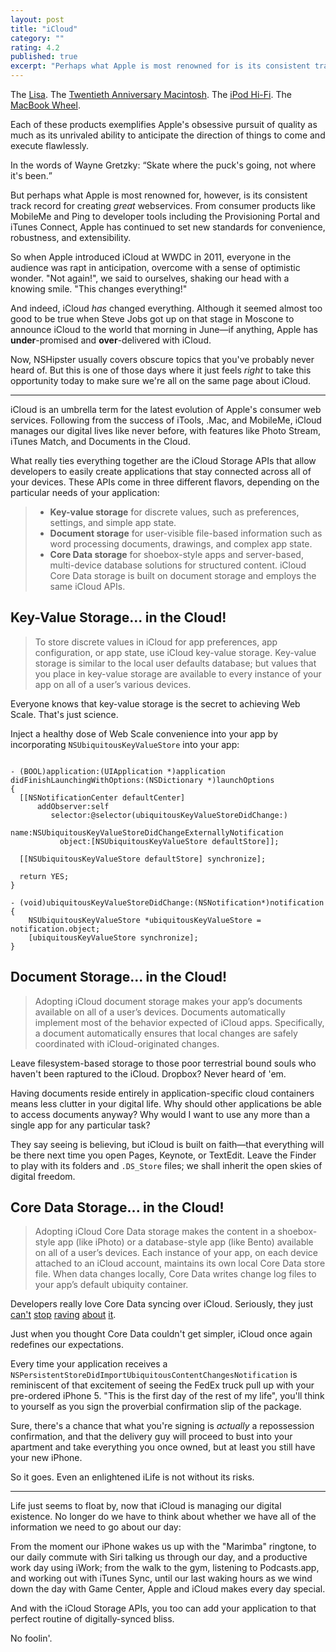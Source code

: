 ```yaml
---
layout: post
title: "iCloud"
category: ""
rating: 4.2
published: true
excerpt: "Perhaps what Apple is most renowned for is its consistent track record for creating great webservices. From consumer products like MobileMe and Ping to developer tools including the Provisioning Portal and iTunes Connect, Apple has continued to set new standards for convenience, robustness, and extensibility."
---
```


The [Lisa](http://en.wikipedia.org/wiki/Apple_Lisa). The [Twentieth Anniversary Macintosh](http://en.wikipedia.org/wiki/Twentieth_Anniversary_Macintosh). The [iPod Hi-Fi](http://en.wikipedia.org/wiki/IPod_Hi-Fi). The [MacBook Wheel](http://www.youtube.com/watch?v=9BnLbv6QYcA).

Each of these products exemplifies Apple's obsessive pursuit of quality as much as its unrivaled ability to anticipate the direction of things to come and execute flawlessly.

In the words of Wayne Gretzky: <q>Skate where the puck's going, not where it's been.</q>

But perhaps what Apple is most renowned for, however, is its consistent track record for creating _great_ webservices. From consumer products like MobileMe and Ping to developer tools including the Provisioning Portal and iTunes Connect, Apple has continued to set new standards for convenience, robustness, and extensibility.

So when Apple introduced iCloud at WWDC in 2011, everyone in the audience was rapt in anticipation, overcome with a sense of optimistic wonder. "Not again!", we said to ourselves, shaking our head with a knowing smile. "This changes everything!"

And indeed, iCloud _has_ changed everything. Although it seemed almost too good to be true when Steve Jobs got up on that stage in Moscone to announce iCloud to the world that morning in June—if anything, Apple has __under__-promised and __over__-delivered with iCloud.

Now, NSHipster usually covers obscure topics that you've probably never heard of. But this is one of those days where it just feels _right_ to take this opportunity today to make sure we're all on the same page about iCloud.

---

iCloud is an umbrella term for the latest evolution of Apple's consumer web services. Following from the success of iTools, .Mac, and MobileMe, iCloud manages our digital lives like never before, with features like Photo Stream, iTunes Match, and Documents in the Cloud.

What really ties everything together are the iCloud Storage APIs that allow developers to easily create applications that stay connected across all of your devices. These APIs come in three different flavors, depending on the particular needs of your application:

> - **Key-value storage** for discrete values, such as preferences, settings, and simple app state.
> - **Document storage** for user-visible file-based information such as word processing documents, drawings, and complex app state.
> - **Core Data storage** for shoebox-style apps and server-based, multi-device database solutions for structured content. iCloud Core Data storage is built on document storage and employs the same iCloud APIs.

## Key-Value Storage... in the Cloud!

> To store discrete values in iCloud for app preferences, app configuration, or app state, use iCloud key-value storage. Key-value storage is similar to the local user defaults database; but values that you place in key-value storage are available to every instance of your app on all of a user’s various devices.

Everyone knows that key-value storage is the secret to achieving Web Scale. That's just science.

Inject a healthy dose of Web Scale convenience into your app by incorporating `NSUbiquitousKeyValueStore` into your app:

~~~{objective-c}

- (BOOL)application:(UIApplication *)application
didFinishLaunchingWithOptions:(NSDictionary *)launchOptions
{
  [[NSNotificationCenter defaultCenter]
      addObserver:self
         selector:@selector(ubiquitousKeyValueStoreDidChange:)
             name:NSUbiquitousKeyValueStoreDidChangeExternallyNotification
           object:[NSUbiquitousKeyValueStore defaultStore]];

  [[NSUbiquitousKeyValueStore defaultStore] synchronize];

  return YES;
}

- (void)ubiquitousKeyValueStoreDidChange:(NSNotification*)notification {
    NSUbiquitousKeyValueStore *ubiquitousKeyValueStore = notification.object;
    [ubiquitousKeyValueStore synchronize];
}

~~~

## Document Storage... in the Cloud!

> Adopting iCloud document storage makes your app’s documents available on all of a user’s devices. Documents automatically implement most of the behavior expected of iCloud apps. Specifically, a document automatically ensures that local changes are safely coordinated with iCloud-originated changes.

Leave filesystem-based storage to those poor terrestrial bound souls who haven't been raptured to the iCloud. Dropbox? Never heard of 'em.

Having documents reside entirely in application-specific cloud containers means less clutter in your digital life. Why should other applications be able to access documents anyway? Why would I want to use any more than a single app for any particular task?

They say seeing is believing, but iCloud is built on faith—that everything will be there next time you open Pages, Keynote, or TextEdit. Leave the Finder to play with its folders and `.DS_Store` files; we shall inherit the open skies of digital freedom.

## Core Data Storage... in the Cloud!

> Adopting iCloud Core Data storage makes the content in a shoebox-style app (like iPhoto) or a database-style app (like Bento) available on all of a user’s devices. Each instance of your app, on each device attached to an iCloud account, maintains its own local Core Data store file. When data changes locally, Core Data writes change log files to your app’s default ubiquity container.

Developers really love Core Data syncing over iCloud. Seriously, they just [can't][1] [stop][2] [raving][3] [about][4] [it][5].

Just when you thought Core Data couldn't get simpler, iCloud once again redefines our expectations.

Every time your application receives a `NSPersistentStoreDidImportUbiquitousContentChangesNotification` is reminiscent of that excitement of seeing the FedEx truck pull up with your pre-ordered iPhone 5. "This is the first day of the rest of my life", you'll think to yourself as you sign the proverbial confirmation slip of the package.

Sure, there's a chance that what you're signing is _actually_ a repossession confirmation, and that the delivery guy will proceed to bust into your apartment and take everything you once owned, but at least you still have your new iPhone.

So it goes. Even an enlightened iLife is not without its risks.

---

Life just seems to float by, now that iCloud is managing our digital existence. No longer do we have to think about whether we have all of the information we need to go about our day:

From the moment our iPhone wakes us up with the "Marimba" ringtone, to our daily commute with Siri talking us through our day, and a productive work day using iWork; from the walk to the gym, listening to Podcasts.app, and working out with iTunes Sync, until our last waking hours as we wind down the day with Game Center, Apple and iCloud makes every day special.

And with the iCloud Storage APIs, you too can add your application to that perfect routine of digitally-synced bliss.

No foolin'.

[1]: http://blackpixel.com/blog/2013/03/the-return-of-netnewswire.html
[2]: https://twitter.com/SteveStreza/status/314494942489751553
[3]: http://www.jumsoft.com/2013/01/response-to-sync-issues/
[4]: http://inessential.com/2013/03/27/why_developers_shouldnt_use_icloud_sy
[5]: http://www.theverge.com/2013/3/26/4148628/why-doesnt-icloud-just-work
